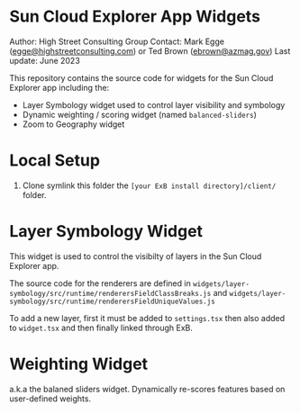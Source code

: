 # Sun Cloud Explorer App Widgets

Author: High Street Consulting Group
Contact: Mark Egge (egge@highstreetconsulting.com) or Ted Brown (ebrown@azmag.gov)
Last update: June 2023

This repository contains the source code for widgets for the Sun Cloud Explorer app including the:

* Layer Symbology widget used to control layer visibility and symbology
* Dynamic weighting / scoring widget (named `balanced-sliders`)
* Zoom to Geography widget

# Local Setup

1. Clone symlink this folder the `[your ExB install directory]/client/` folder.

# Layer Symbology Widget

This widget is used to control the visibilty of layers in the Sun Cloud Explorer app. 

The source code for the renderers are defined in `widgets/layer-symbology/src/runtime/renderersFieldClassBreaks.js` and `widgets/layer-symbology/src/runtime/renderersFieldUniqueValues.js`

To add a new layer, first it must be added to `settings.tsx` then also added to `widget.tsx` and then finally linked through ExB.

# Weighting Widget

a.k.a the balaned sliders widget. Dynamically re-scores features based on user-defined weights.
